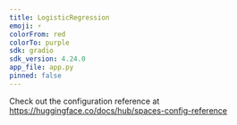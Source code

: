 ```yaml
---
title: LogisticRegression
emoji: ⚡
colorFrom: red
colorTo: purple
sdk: gradio
sdk_version: 4.24.0
app_file: app.py
pinned: false
---
```


Check out the configuration reference at https://huggingface.co/docs/hub/spaces-config-reference
